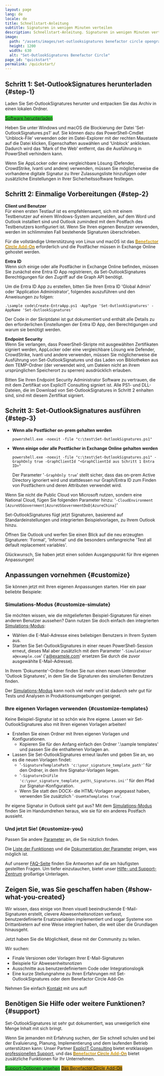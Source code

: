 ```yaml
---
layout: page
lang: de
locale: de
title: Schnellstart-Anleitung
subtitle: Signaturen in wenigen Minuten verteilen
description: Schnellstart-Anleitung. Signaturen in wenigen Minuten verteilen.
image:
  path: "/assets/images/set-outlooksignatures benefactor circle opengraph1200x630.png"
  height: 1200
  width: 630
  alt: "Set-OutlookSignatures Benefactor Circle"
page_id: "quickstart"
permalink: /quickstart/
---
```

## Schritt 1: Set-OutlookSignatures herunterladen {#step-1}
Laden Sie Set-OutlookSignatures herunter und entpacken Sie das Archiv in einen lokalen Ordner.

<p><a href="https://github.com/Set-OutlookSignatures/Set-OutlookSignatures/releases" class="button sos-download-link is-link is-normal is-hovered has-text-black has-text-weight-bold mtrcs-download" style="background-color: limegreen">Software herunterladen</a></p>

Heben Sie unter Windows und macOS die Blockierung der Datei 'Set-OutlookSignatures.ps1' auf. Sie können dazu das PowerShell-Cmdlet 'Unblock-File' verwenden oder im Datei-Explorer mit der rechten Maustaste auf die Datei klicken, Eigenschaften auswählen und 'Unblock' anklicken. Dadurch wird das 'Mark of the Web' entfernt, das die Ausführung in PowerShell verhindern kann.

Wenn Sie AppLocker oder eine vergleichbare Lösung (Defender, CrowdStrike, Ivanti und andere) verwenden, müssen Sie möglicherweise die vorhandene digitale Signatur zu Ihrer Zulassungsliste hinzufügen oder zusätzliche Einstellungen in Ihrer Sicherheitssoftware festlegen.


## Schritt 2: Einmalige Vorbereitungen {#step-2}
**Client und Benutzer**  
Für einen ersten Testlauf ist es empfehlenswert, sich mit einem Testbenutzer auf einem Windows-System anzumelden, auf dem Word und Outlook installiert sind und Outlook zumindest mit dem Postfach des Testbenutzers konfiguriert ist. Wenn Sie Ihren eigenen Benutzer verwenden, werden im schlimmsten Fall bestehende Signaturen überschrieben.

Für die vollständige Unterstützung von Linux und macOS ist das <a href="/benefactorcircle"><span style="font-weight: bold; background-image: linear-gradient(to right, darkgoldenrod, goldenrod, darkgoldenrod, goldenrod, darkgoldenrod); background-clip: text; color: transparent;">Benefactor Circle Add-On</span></a> erforderlich und die Postfächer müssen in Exchange Online gehostet werden.

**Entra ID**  
Wenn sich einige oder alle Postfächer in Exchange Online befinden, müssen Sie zunächst eine Entra ID App registrieren, da Set-OutlookSignatures Berechtigungen für den Zugriff auf die Graph API benötigt.

Um die Entra ID App zu erstellen, bitten Sie Ihren Entra ID 'Global Admin' oder 'Application Administrator', folgendes auszuführen und den Anweisungen zu folgen:
```
.\sample code\Create-EntraApp.ps1 -AppType 'Set-OutlookSignatures' -AppName 'Set-OutlookSignatures'
```

Der Code in der Skriptdatei ist gut dokumentiert und enthält alle Details zu den erforderlichen Einstellungen der Entra ID App, den Berechtigungen und warum sie benötigt werden.

**Endpoint Security**  
Wenn Sie verlangen, dass PowerShell-Skripte mit ausgewählten Zertifikaten signiert werden, AppLocker oder eine vergleichbare Lösung wie Defender, CrowdStrike, Ivanti und andere verwenden, müssen Sie möglicherweise die Ausführung von Set-OutlookSignatures und das Laden von Bibliotheken aus dem TEMP-Ordner (der verwendet wird, um Dateien nicht an ihrem ursprünglichen Speicherort zu sperren) ausdrücklich erlauben.

Bitten Sie Ihren Endpoint Security Administrator Software zu vertrauen, die mit dem Zertifikat von ExplicIT Consulting signiert ist. Alle PS1- und DLL-Dateien, die im Download von Set-OutlookSignatures in Schritt 2 enhalten sind, sind mit diesem Zertifikat signiert.


## Schritt 3: Set-OutlookSignatures ausführen  {#step-3}
- **Wenn alle Postfächer on-prem gehalten werden**
  ```
  powershell.exe -noexit -file "c:\test\Set-OutlookSignatures.ps1"
  ```

- **Wenn einige oder alle Postfächer in Exchange Online gehalten werden**
  ```
  powershell.exe -noexit -file "c:\test\Set-OutlookSignatures.ps1" -GraphOnly true -GraphClientId "<GraphClientId aus Schritt 1 Entra ID>"
  ```
  Der Parameter '`-GraphOnly true`' stellt sicher, dass das on-prem Active Directory ignoriert wird und stattdessen nur Graph/Entra ID zum Finden von Postfächern und deren Attributen verwendet wird.

Wenn Sie nicht die Public Cloud von Microsoft nutzen, sondern eine National Cloud, fügen Sie folgenden Parameter hinzu: '`-CloudEnvironment [AzureUSGovernment|AzureUSGovernmentDoD|AzureChina]`'

Set-OutlookSignatures fügt jetzt Signaturen, basierend auf Standardeinstellungen und integrierten Beispielvorlagen, zu Ihrem Outlook hinzu.

Öffnen Sie Outlook und werfen Sie einen Blick auf die neu erzeugten Signaturen: 'Formal', 'Informal' und die besonders umfangreiche 'Test all default replacement variables'.

Glückwunsch, Sie haben jetzt einen soliden Ausgangspunkt für Ihre eigenen Anpassungen!

## Anpassungen vornehmen {#customize}
Sie können jetzt mit Ihren eigenen Anpassungen starten. Hier ein paar beliebte Beispiele:

### Simulations-Modus {#customize-simulate}  
Sie möchten wissen, wie die mitgelieferten Beispiel-Signaturen für einen anderen Benutzer aussehen? Dann nutzen Sie doch einfach den integrierten [Simulations-Modus](/details/#11-simulation-mode):
- Wählen die E-Mail-Adresse eines beliebigen Benutzers in Ihrem System aus.
- Starten Sie Set-OutlookSignatures in einer neuen PowerShell-Session erneut, dieses Mal aber zusätzlich mit dem Parameter '`-SimulateUser a@example.com`' ('a@example.com' ersetzen Sie durch die zuvor ausgewählte E-Mail-Adresse).

In Ihrem 'Dokumente'-Ordner finden Sie nun einen neuen Unterordner 'Outlook Signatures', in dem Sie die Signaturen des simulierten Benutzers finden.

Der [Simulations-Modus](/details/#11-simulation-mode) kann noch viel mehr und ist dadurch sehr gut für Tests und Analysen in Produktionsumgebungen geeignet.

### Ihre eigenen Vorlagen verwenden {#customize-templates}  
Keine Beispiel-Signatur ist so schön wie Ihre eigene. Lassen wir Set-OutlookSignatures also mit Ihren eigenen Vorlagen arbeiten!

- Erstellen Sie einen Ordner mit Ihren eigenen Vorlagen und Konfigurationen.  
  - Kopieren Sie für den Anfang einfach den Ordner '.\sample templates' und passen Sie die enthaltenen Vorlagen an.
- Lassen Sie Set-OutlookSignatures erneut laufen und geben Sie an, wo es die neuen Vorlagen findet:
  - '`-SignatureTemplatePath 'c:\your_signature_template_path'`' für den Ordner, in dem Ihre Signatur-Vorlagen liegen.
  - '`-SignatureIniFile 'c:\your_signature_template_path\_Signatures.ini'`' für den Pfad zur Signatur-Konfiguration.
  - Wenn Sie statt den DOCX- die HTML-Vorlagen angepasst haben, verwenden Sie zusätzlich '`-UseHtmTemplates true`'.

Ihr eigene Signatur in Outlook sieht gut aus? Mit dem [Simulations-Modus](/details/#11-simulation-mode) finden Sie im Handumdrehen heraus, wie sie für ein anderes Postfach aussieht.

### Und jetzt Sie! {#customize-you}  
Passen Sie andere [Parameter](/parameters) an, die Sie nützlich finden.

Die [Liste der Funktionen](/features) und die [Dokumentation der Parameter](/parameters) zeigen, was möglich ist.

Auf unserer [FAQ-Seite](/faq) finden Sie Antworten auf die am häufigsten gestellten Fragen. Um tiefer einzutauchen, bietet unser [Hilfe- und Support-Zentrum](/help) großartige Unterlagen.

## Zeigen Sie, was Sie geschaffen haben {#show-what-you-created}
Wir wissen, dass einige von Ihnen visuell beeindruckende E-Mail-Signaturen erstellt, clevere Abwesenheitsnotizen verfasst, benutzerdefinierte Ersatzvariablen implementiert und sogar Systeme von Drittanbietern auf eine Weise integriert haben, die weit über die Grundlagen hinausgeht.

Jetzt haben Sie die Möglichkeit, diese mit der Community zu teilen.

Wir suchen:
- Finale Versionen oder Vorlagen Ihrer E-Mail-Signaturen
- Beispiele für Abwesenheitsnotizen
- Ausschnitte aus benutzerdefiniertem Code oder Integrationslogik
- Eine kurze Stellungnahme zu Ihren Erfahrungen mit Set-OutlookSignatures oder dem Benefactor Circle Add-On

Nehmen Sie einfach [Kontakt](/contact) mit uns auf!

## Benötigen Sie Hilfe oder weitere Funktionen? {#support}
Set-OutlookSignatures ist sehr gut dokumentiert, was unweigerlich eine Menge Inhalt mit sich bringt.

Wenn Sie jemanden mit Erfahrung suchen, der Sie schnell schulen und bei der Evaluierung, Planung, Implementierung und dem laufenden Betrieb unterstützen kann: Unser Partner <a href="https://explicitconsulting.at">ExplicIT Consulting</a> bietet erstklassigen [professionellen Support](/support), und das <a href="/benefactorcircle"><span style="font-weight: bold; background-image: linear-gradient(to right, darkgoldenrod, goldenrod, darkgoldenrod, goldenrod, darkgoldenrod); background-clip: text; color: transparent;">Benefactor Circle Add-On</span></a> bietet zusätzliche Funktionen für Ihr Unternehmen.

<p>
  <div class="buttons">
    <a href="/support" class="button is-link is-normal is-hovered has-text-black has-text-weight-bold" style="background-color: limegreen">Support-Optionen ansehen</a>
    <a href="/benefactorcircle" class="button is-link is-normal is-hovered has-text-black has-text-weight-bold" style="background-image: linear-gradient(to right, darkgoldenrod, goldenrod, darkgoldenrod, goldenrod, darkgoldenrod)">Das Benefactor Circle Add-On</a>
  </div>
</p>
